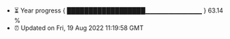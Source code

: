 - ⏳ Year progress { ██████████████████▁▁▁▁▁▁▁▁▁▁▁▁ } 63.14 %
- ⏰ Updated on Fri, 19 Aug 2022 11:19:58 GMT

